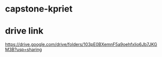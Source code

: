 # capstone-kpriet

# drive link 
https://drive.google.com/drive/folders/103pE0BXemnF5a9oehfxlio6Jb7JKGM3B?usp=sharing
